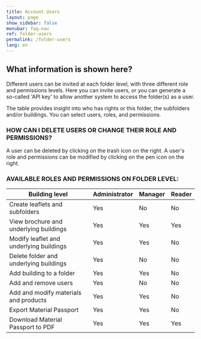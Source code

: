 ```yaml
---
title: Account Users
layout: page
show_sidebar: false
menubar: faq-nav
ref: folder-users
permalink: /folder-users
lang: en
---
```


## What information is shown here?
Different users can be invited at each folder level, with three different role and permissions levels. Here you can invite users, or you can generate a so-called 'API key' to allow another system to access the folder(s) as a user.

The table provides insight into who has rights or this folder, the subfolders and/or buildings. You can select users, roles, and permissions.

### HOW CAN I DELETE USERS OR CHANGE THEIR ROLE AND PERMISSIONS?
A user can be deleted by clicking on the trash icon on the right. A user's role and permissions can be modified by clicking on the pen icon on the right.


### AVAILABLE ROLES AND PERMISSIONS ON FOLDER LEVEL:

|Building level                              | Administrator| Manager |Reader|
|--------------------------------------------|--------------|---------|------|
|Create leaflets and subfolders              | Yes          | No      | No   |
|View brochure and underlying buildings      | Yes          | Yes     | Yes  |
|Modify leaflet and underlying buildings     | Yes          | Yes     | No   |
|Delete folder and underlying buildings      | Yes          | No      | No   |
|Add building to a folder                    | Yes          | Yes     | No   |
|Add and remove users                        | Yes          | No      | No   |
|Add and modify materials and products       | Yes          | Yes     | No   |
|Export Material Passport                    | Yes          | Yes     | No   |
|Download Material Passport to PDF           | Yes          | Yes     | Yes  |
